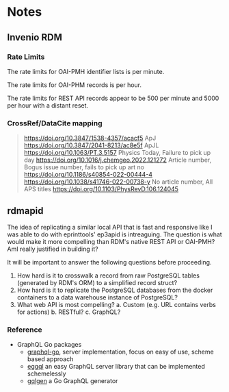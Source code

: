 
# Notes

## Invenio RDM

### Rate Limits

The rate limits for OAI-PMH identifier lists is per minute.

The rate limits for OAI-PHM records is per hour.

The rate limits for REST API records appear to be 500 per minute and 5000 per hour with a distant reset.

### CrossRef/DataCite mapping

> https://doi.org/10.3847/1538-4357/acacf5        ApJ
> https://doi.org/10.3847/2041-8213/ac8e5f        ApJL
> https://doi.org/10.1063/PT.3.5157               Physics Today, Failure to pick up day
> https://doi.org/10.1016/j.chemgeo.2022.121272   Article number, Bogus issue number, fails to pick up art no
> https://doi.org/10.1186/s40854-022-00444-4
> https://doi.org/10.1038/s41746-022-00738-y      No article number, All APS titles
> https://doi.org/10.1103/PhysRevD.106.124045

## rdmapid

The idea of replicating a similar local API that is fast and responsive like I was able to do with eprinttools' ep3apid is intreaguing. The question is what would make it more compelling than RDM's native REST API or OAI-PMH? AmI  really justified in building it?

It will be important to answer the following questions before proceeding.

1. How hard is it to crosswalk a record from raw PostgreSQL tables (generated by RDM's ORM) to a simplified record struct?
2. How hard is it to replicate the PostgreSQL databases from the docker containers to a data warehouse instance of PostgreSQL?
3. What web API is most compelling?
    a. Custom (e.g. URL contains verbs for actions)
    b. RESTful?
    c. GraphQL?

### Reference

- GraphQL Go packages
    - [graphql-go](https://github.com/graph-gophers/graphql-go), server implementation, focus on easy of use, scheme based approach
    - [eggql](https://github.com/andrewwphillips/eggql) an easy GraphQL server library that can be implemented schemelessly
    - [gqlgen](https://github.com/99designs/gqlgen) a Go GraphQL generator
